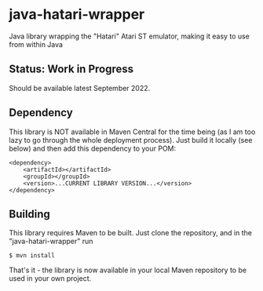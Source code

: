 # java-hatari-wrapper

Java library wrapping the "Hatari" Atari ST emulator, making it easy to use from within Java

## Status: Work in Progress

Should be available latest September 2022.


## Dependency

This library is NOT available in Maven Central for the time being (as I am too lazy to go through the
whole deployment process). Just build it locally (see below) and then add this dependency to your POM:

```
<dependency>
    <artifactId></artifactId>
    <groupId></groupId>
    <version>...CURRENT LIBRARY VERSION...</version>
</dependency>
```


## Building

This library requires Maven to be built. Just clone the repository, and in the "java-hatari-wrapper" run

`
$ mvn install
`

That's it - the library is now available in your local Maven repository to be used in your own project.